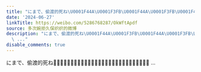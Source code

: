 ```yaml
---
title: "にまで、偷渡的死ね\U0001F44A\U0001F3FB\U0001F44A\U0001F3FB\U0001F44A\U0001F3FB\U0001F62D\U0001F62D\U0001F62D\U0001F621\U0001F621\U0001F621\U0001F92C\U0001F92C\U0001F92C\U0001F92C\U0001F92C\U0001F92C\U0001F92C\U0001F92C\U0001F92C\U0001F92C\U0001F92C\U0001F92C\U0001F92C\U0001F92C\U0001F92C\U0001F92C"
date: '2024-06-27'
linkTitle: https://weibo.com/5286768287/OkWftApdf
source: 多次婉拒久保织织的微博
description: "にまで、偷渡的死ね\U0001F44A\U0001F3FB\U0001F44A\U0001F3FB\U0001F44A\U0001F3FB\U0001F62D\U0001F62D\U0001F62D\U0001F621\U0001F621\U0001F621\U0001F92C\U0001F92C\U0001F92C\U0001F92C\U0001F92C\U0001F92C\U0001F92C\U0001F92C\U0001F92C\U0001F92C\U0001F92C\U0001F92C\U0001F92C\U0001F92C\U0001F92C\U0001F92C
  \ ..."
disable_comments: true
---
```

にまで、偷渡的死ね👊🏻👊🏻👊🏻😭😭😭😡😡😡🤬🤬🤬🤬🤬🤬🤬🤬🤬🤬🤬🤬🤬🤬🤬🤬  ...